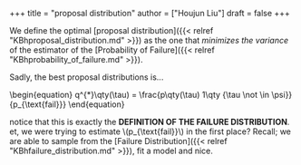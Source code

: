 +++
title = "proposal distribution"
author = ["Houjun Liu"]
draft = false
+++

We define the optimal [proposal distribution]({{< relref "KBhproposal_distribution.md" >}}) as the one that _minimizes the variance_ of the estimator of the [Probability of Failure]({{< relref "KBhprobability_of_failure.md" >}}).

Sadly, the best proposal distributions is...

\begin{equation}
q^{\*}\qty(\tau) = \frac{p\qty(\tau) 1\qty {\tau \not \in \psi}}{p\_{\text{fail}}}
\end{equation}

notice that this is exactly the **DEFINITION OF THE FAILURE DISTRIBUTION**. et, we were trying to estimate \\(p\_{\text{fail}}\\) in the first place? Recall; we are able to sample from the [Failure Distribution]({{< relref "KBhfailure_distribution.md" >}}), fit a model and nice.
